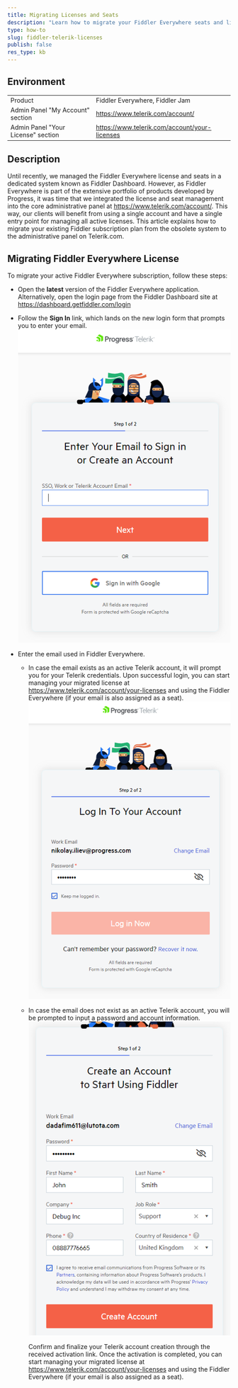 ```yaml
---
title: Migrating Licenses and Seats
description: "Learn how to migrate your Fiddler Everywhere seats and licenses from the obsolete Fiddler dashboard site to the Telerik administrative panel."
type: how-to
slug: fiddler-telerik-licenses
publish: false
res_type: kb
---
```



## Environment

|   |   |
|---|---|
| Product | Fiddler Everywhere, Fiddler Jam |
| Admin Panel "My Account" section | https://www.telerik.com/account/ |
| Admin Panel "Your License" section | https://www.telerik.com/account/your-licenses |

## Description

Until recently, we managed the Fiddler Everywhere license and seats in a dedicated system known as Fiddler Dashboard. However, as Fiddler Everywhere is part of the extensive portfolio of products developed by Progress, it was time that we integrated the license and seat management into the core administrative panel at https://www.telerik.com/account/. This way, our clients will benefit from using a single account and have a single entry point for managing all active licenses. This article explains how to migrate your existing Fiddler subscription plan from the obsolete system to the administrative panel on Telerik.com.


## Migrating Fiddler Everywhere License

To migrate your active Fiddler Everywhere subscription, follow these steps:

- Open the **latest** version of the Fiddler Everywhere application. Alternatively, open the login page from the Fiddler Dashboard site at https://dashboard.getfiddler.com/login 

- Follow the **Sign In** link, which lands on the new login form that prompts you to enter your email.
    ![Sign in or create account form](../images/migrate/migration_steps_signin_or_create_001.png)

- Enter the email used in Fiddler Everywhere.

    * In case the email exists as an active Telerik account, it will prompt you for your Telerik credentials. Upon successful login, you can start managing your migrated license at https://www.telerik.com/account/your-licenses and using the Fiddler Everywhere (if your email is also assigned as a seat).
        ![Login with existing Telerik account](../images/migrate/migration_steps_login_002.png)

    * In case the email does not exist as an active Telerik account, you will be prompted to input a password and account information. 
        ![Creating new Telerik account](../images/migrate/migration_steps_login_003_create_account.png)

        Confirm and finalize your Telerik account creation through the received activation link. Once the activation is completed, you can start managing your migrated license at https://www.telerik.com/account/your-licenses and using the Fiddler Everywhere (if your email is also assigned as a seat).